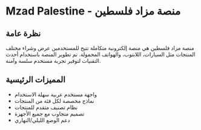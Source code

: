 # Mzad Palestine - منصة مزاد فلسطين

## نظرة عامة
منصة مزاد فلسطين هي منصة إلكترونية متكاملة تتيح للمستخدمين عرض وشراء مختلف المنتجات مثل السيارات، اللابتوب، والهواتف المحمولة. تم تطوير المنصة باستخدام أحدث التقنيات لتوفير تجربة مستخدم سلسة وآمنة.

## المميزات الرئيسية
- واجهة مستخدم عربية سهلة الاستخدام
- نماذج مخصصة لكل فئة من المنتجات
- نظام تصنيف متقدم للمنتجات
- تصميم متجاوب مع جميع الأجهزة
- دعم الوضع الليلي/النهاري

